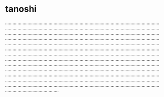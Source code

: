 # tanoshi
.......................................................................................................................................................................................................................................................................................................................................................................................................................................................................................................................................................................................................................................................................................................................................................................................................................................................................................................................................................................................................................................................................................................................................................................................................................................................................................................................................................................................................................................................................................................................................................................................................................................................................................................................